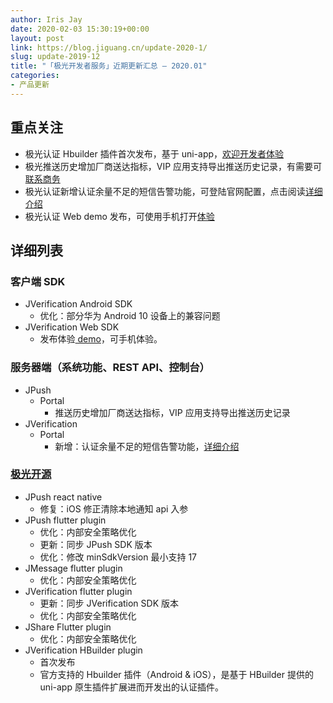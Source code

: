 ```yaml
---
author: Iris Jay
date: 2020-02-03 15:30:19+00:00
layout: post
link: https://blog.jiguang.cn/update-2020-1/
slug: update-2019-12
title: "「极光开发者服务」近期更新汇总 – 2020.01"
categories:
- 产品更新
---
```



				

## 重点关注

  * 极光认证 Hbuilder 插件首次发布，基于 uni-app，[欢迎开发者体验](https://github.com/jpush/jverification-hbuilder-plugin)
  * 极光推送历史增加厂商送达指标，VIP 应用支持导出推送历史记录，有需要可[联系商务](https://www.jiguang.cn/accounts/business_contact?fromPage=push)
  * 极光认证新增认证余量不足的短信告警功能，可登陆官网配置，点击阅读[详细介绍](https://community.jiguang.cn/notice/58)
  * 极光认证 Web demo 发布，可使用手机打开[体验](https://m.verification.jiguang.cn/)

## 详细列表

### 客户端 SDK

  * JVerification Android SDK
    * 优化：部分华为 Android 10 设备上的兼容问题
  * JVerification Web SDK
    * 发布体验[ demo](https://m.verification.jiguang.cn/)，可手机体验。


### 服务器端（系统功能、REST API、控制台）

  * JPush
    * Portal
      * 推送历史增加厂商送达指标，VIP 应用支持导出推送历史记录
  * JVerification
    * Portal
      * 新增：认证余量不足的短信告警功能，[详细介绍](https://community.jiguang.cn/notice/58)


### [极光开源](https://github.com/jpush)

  * JPush react native
    * 修复：iOS 修正清除本地通知 api 入参
  * JPush flutter plugin
    * 优化：内部安全策略优化
    * 更新：同步 JPush SDK 版本
    * 优化：修改 minSdkVersion 最小支持 17
  * JMessage flutter plugin
    * 优化：内部安全策略优化
  * JVerification flutter plugin
    * 更新：同步 JVerification SDK 版本
    * 优化：内部安全策略优化
  * JShare Flutter plugin
    * 优化：内部安全策略优化
  * JVerification HBuilder plugin
    * 首次发布
    * 官方支持的 Hbuilder 插件（Android & iOS），是基于 HBuilder 提供的 uni-app 原生插件扩展进而开发出的认证插件。
